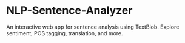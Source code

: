 # NLP-Sentence-Analyzer
An interactive web app for sentence analysis using TextBlob. Explore sentiment, POS tagging, translation, and more.
